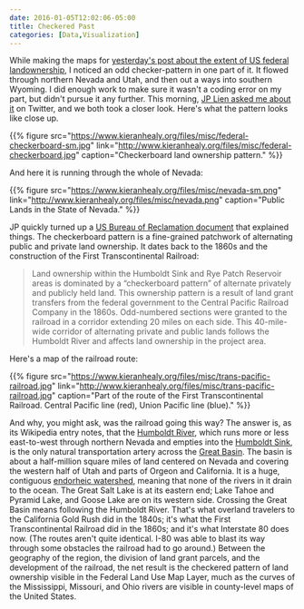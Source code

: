 ```yaml
---
date: 2016-01-05T12:02:06-05:00
title: Checkered Past
categories: [Data,Visualization]
---
```


While making the maps for [yesterday's post about the extent of US federal landownership](https://kieranhealy.org/blog/archives/2016/01/03/the-federal-government-owns-a-lot-of-land/), I noticed an odd checker-pattern in one part of it. It flowed through northern Nevada and Utah, and then out a ways into southern Wyoming. I did enough work to make sure it wasn't a coding error on my part, but didn't pursue it any further. This morning, [JP Lien asked me about it](https://twitter.com/jplien3/status/684397885950177281) on Twitter, and we both took a closer look. Here's what the pattern looks like close up.

{{% figure src="https://www.kieranhealy.org/files/misc/federal-checkerboard-sm.jpg" link="http://www.kieranhealy.org/files/misc/federal-checkerboard.jpg" caption="Checkerboard land ownership pattern." %}}

And here it is running through the whole of Nevada:

{{% figure src="https://www.kieranhealy.org/files/misc/nevada-sm.png" link="http://www.kieranhealy.org/files/misc/nevada.png" caption="Public Lands in the State of Nevada." %}}

JP quickly turned up a [US Bureau of Reclamation document](http://www.usbr.gov/mp/nepa/documentShow.cfm?Doc_ID=1698) that explained things. The checkerboard pattern is a fine-grained patchwork of alternating public and private land ownership. It dates back to the 1860s and the construction of the First Transcontinental Railroad:

> Land ownership within the Humboldt Sink and Rye Patch Reservoir areas is dominated by a “checkerboard pattern” of alternate privately and publicly held land. This ownership pattern is a result of land grant transfers from the federal government to the Central Pacific Railroad Company in the 1860s. Odd-numbered sections were granted to the railroad in a corridor extending 20 miles on each side. This 40-mile-wide corridor of alternating private and public lands follows the Humboldt River and affects land ownership in the project area.

Here's a map of the railroad route:

{{% figure src="https://www.kieranhealy.org/files/misc/trans-pacific-railroad.jpg" link="http://www.kieranhealy.org/files/misc/trans-pacific-railroad.jpg" caption="Part of the route of the First Transcontinental Railroad. Central Pacific line (red), Union Pacific line (blue)." %}}

And why, you might ask, was the railroad going this way? The answer is, as its Wikipedia entry notes, that the [Humboldt River](https://en.wikipedia.org/wiki/Humboldt_River), which runs more or less east-to-west through northern Nevada and empties into the [Humboldt Sink](https://en.wikipedia.org/wiki/Humboldt_Sink), is the only natural transportation artery across the [Great Basin](https://en.wikipedia.org/wiki/Great*Basin). The basin is about a half-million square miles of land centered on Nevada and covering the western half of Utah and parts of Orgeon and California. It is a huge, contiguous [endorheic watershed](https://en.wikipedia.org/wiki/Endorheic*basin), meaning that none of the rivers in it drain to the ocean. The Great Salt Lake is at its eastern end; Lake Tahoe and Pyramid Lake, and Goose Lake are on its western side. Crossing the Great Basin means following the Humboldt River. That's what overland travelers to the California Gold Rush did in the 1840s; it's what the First Transcontinental Railroad did in the 1860s; and it's what Interstate 80 does now. (The routes aren't quite identical. I-80 was able to blast its way through some obstacles the railroad had to go around.) Between the geography of the region, the division of land grant parcels, and the development of the railroad, the net result is the checkered pattern of land ownership visible in the Federal Land Use Map Layer, much as the curves of the Mississippi, Missouri, and Ohio rivers are visible in county-level maps of the United States.
